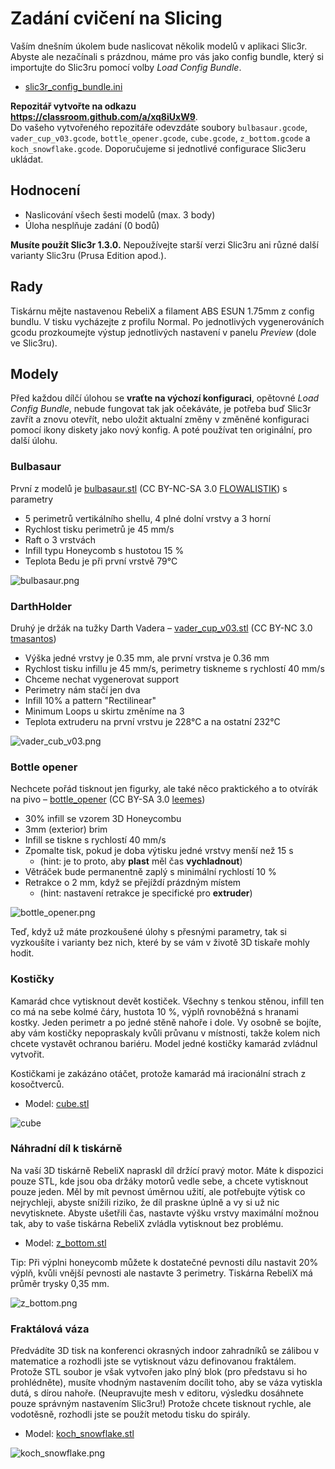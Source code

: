 # Zadání cvičení na Slicing

Vaším dnešním úkolem bude naslicovat několik modelů v aplikaci Slic3r.
Abyste ale nezačínali s prázdnou, máme pro vás jako config bundle,
který si importujte do Slic3ru pomocí volby *Load Config Bundle*.

  * [slic3r_config_bundle.ini](https://github.com/3DprintFIT/BI-3DT/blob/master/configs/printing/slic3r_config_bundle.ini)

**Repozitář vytvořte na odkazu https://classroom.github.com/a/xq8iUxW9**.  
Do vašeho vytvořeného repozitáře odevzdáte soubory `bulbasaur.gcode`, 
`vader_cup_v03.gcode`, `bottle_opener.gcode`,
`cube.gcode`, `z_bottom.gcode` a `koch_snowflake.gcode`.
Doporučujeme si jednotlivé configurace Slic3eru ukládat.

## Hodnocení

- Naslicování všech šesti modelů (max. 3 body)
- Úloha nesplňuje zadání (0 bodů)

**Musíte použít Slic3r 1.3.0.** Nepoužívejte starší verzi Slic3ru
ani různé další varianty Slic3ru (Prusa Edition apod.).

## Rady

Tiskárnu mějte nastavenou RebeliX a filament ABS ESUN 1.75mm z config bundlu.
V tisku vycházejte z profilu Normal.
Po jednotlivých vygenerováních gcodu prozkoumejte výstup jednotlivých nastavení
v panelu *Preview* (dole ve Slic3ru).

## Modely

Před každou dílčí úlohou se **vraťte na výchozí konfiguraci**, opětovné *Load Config Bundle*, nebude fungovat tak jak očekáváte, je potřeba buď Slic3r zavřít a znovu otevřít, nebo uložit aktualní změny v změněné konfiguraci pomocí ikony diskety jako nový konfig. A poté používat ten originální, pro další úlohu.

### Bulbasaur

První z modelů je [bulbasaur.stl](bulbasaur.stl)
  (CC BY-NC-SA 3.0 [FLOWALISTIK](https://www.thingiverse.com/thing:327753)) s parametry

  * 5 perimetrů vertikálního shellu, 4 plné dolní vrstvy a 3 horní
  * Rychlost tisku perimetrů je 45 mm/s
  * Raft o 3 vrstvách
  * Infill typu Honeycomb s hustotou 15 %
  * Teplota Bedu je při první vrstvě 79°C
  
![bulbasaur.png](bulbasaur.png)

### DarthHolder

Druhý je držák na tužky Darth Vadera – [vader_cup_v03.stl](vader_cup_v03.stl)
  (CC BY-NC 3.0 [tmasantos](https://www.thingiverse.com/thing:1396307))
  * Výška jedné vrstvy je 0.35 mm, ale první vrstva je 0.36 mm
  * Rychlost tisku infillu je 45 mm/s, perimetry tiskneme s rychlostí 40 mm/s
  * Chceme nechat vygenerovat support
  * Perimetry nám stačí jen dva
  * Infill 10% a pattern "Rectilinear"
  * Minimum Loops u skirtu změníme na 3
  * Teplota extruderu na první vrstvu je 228°C a na ostatní 232°C
  
![vader_cub_v03.png](vader_cup_v03.png)


### Bottle opener

Nechcete pořád tisknout jen figurky, ale také něco praktického
a to otvírák na pivo – [bottle_opener](bottle_opener.stl) 
  (CC BY-SA 3.0 [leemes](https://www.thingiverse.com/thing:132632))
  * 30% infill se vzorem 3D Honeycombu
  * 3mm (exterior) brim
  * Infill se tiskne s rychlostí 40 mm/s
  * Zpomalte tisk, pokud je doba výtisku jedné vrstvy menší než 15 s
    * (hint: je to proto, aby **plast** měl čas **vychladnout**)
  * Větráček bude permanentně zaplý s minimální rychlostí 10 %
  * Retrakce o 2 mm, když se přejíždí prázdným místem
    * (hint: nastavení retrakce je specifické pro **extruder**)
  
![bottle_opener.png](bottle_opener.png)
  
  
Teď, když už máte prozkoušené úlohy s přesnými parametry,
tak si vyzkoušíte i varianty bez nich,
které by se vám v životě 3D tiskaře mohly hodit.

### Kostičky

Kamarád chce vytisknout devět kostiček. Všechny s tenkou stěnou,
infill ten co má na sebe kolmé čáry, hustota 10 %,
výplň rovnoběžná s hranami kostky. Jeden perimetr a po jedné stěně nahoře i dole.
Vy osobně se bojíte, aby vám kostičky nepopraskaly kvůli průvanu v místnosti,
takže kolem nich chcete vystavět ochranou bariéru.
Model jedné kostičky kamarád zvládnul vytvořit.

Kostičkami je zakázáno otáčet, protože kamarád má iracionální strach z kosočtverců.

  * Model: [cube.stl](cube.stl)

![cube](cube.png)

### Náhradní díl k tiskárně

Na vaší 3D tiskárně RebeliX napraskl díl držící pravý motor.
Máte k dispozici pouze STL, kde jsou oba držáky motorů vedle sebe,
a chcete vytisknout pouze jeden. Měl by mít pevnost úměrnou užití, 
ale potřebujte výtisk co nejrychleji, abyste snížili riziko,
že díl praskne úplně a vy si už nic nevytisknete. Abyste ušetřili čas,
nastavte výšku vrstvy maximální možnou tak, aby to vaše tiskárna RebeliX
zvládla vytisknout bez problému.

  * Model: [z_bottom.stl](z_bottom.stl)

Tip: Při výplni honeycomb můžete k dostatečné pevnosti dílu nastavit 20% výplň,
kvůli vnější pevnosti ale nastavte 3 perimetry.
Tiskárna RebeliX má průměr trysky 0,35 mm.

![z_bottom.png](z_bottom.png)


### Fraktálová váza

Předvádíte 3D tisk na konferenci okrasných indoor zahradníků se zálibou v matematice
a rozhodli jste se vytisknout vázu definovanou fraktálem.
Protože STL soubor je však vytvořen jako plný blok (pro představu si ho prohlédněte),
musíte vhodným nastavením docílit toho, aby se váza vytiskla dutá, s dírou nahoře.
(Neupravujte mesh v editoru, výsledku dosáhnete pouze správným nastavením Slic3ru!)
Protože chcete tisknout rychle, ale vodotěsně,
rozhodli jste se použít metodu tisku do spirály.

  * Model: [koch_snowflake.stl](koch_snowflake.stl)

![koch_snowflake.png](koch_snowflake.png)
